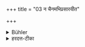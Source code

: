 +++
title = "03 न चैनमभिप्रसारयीत"

+++

<details><summary>Bühler</summary>

3. And he shall not stretch out his feet towards him.
</details>

<details><summary>हरदत्त-टीका</summary>

## सूत्रम्
न चैनमभिप्रसारयीत ॥ ३ ॥
### टिप्पनी
एनमाचार्यं प्रति पादौ न प्रसारयेत् ॥ ३ ॥
</details>
